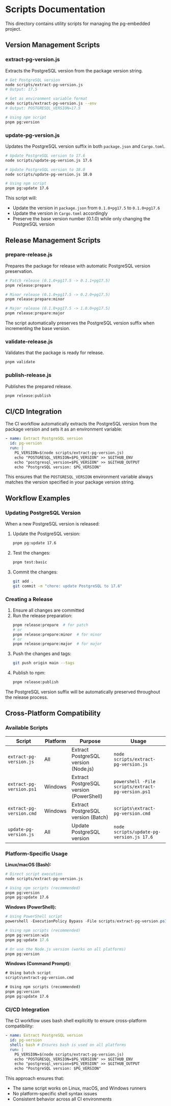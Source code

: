 # Scripts Documentation

This directory contains utility scripts for managing the pg-embedded project.

## Version Management Scripts

### extract-pg-version.js

Extracts the PostgreSQL version from the package version string.

```bash
# Get PostgreSQL version
node scripts/extract-pg-version.js
# Output: 17.5

# Get as environment variable format
node scripts/extract-pg-version.js --env
# Output: POSTGRESQL_VERSION=17.5

# Using npm script
pnpm pg:version
```

### update-pg-version.js

Updates the PostgreSQL version suffix in both `package.json` and `Cargo.toml`.

```bash
# Update PostgreSQL version to 17.6
node scripts/update-pg-version.js 17.6

# Update PostgreSQL version to 18.0
node scripts/update-pg-version.js 18.0

# Using npm script
pnpm pg:update 17.6
```

This script will:

- Update the version in `package.json` from `0.1.0+pg17.5` to `0.1.0+pg17.6`
- Update the version in `Cargo.toml` accordingly
- Preserve the base version number (0.1.0) while only changing the PostgreSQL version

## Release Management Scripts

### prepare-release.js

Prepares the package for release with automatic PostgreSQL version preservation.

```bash
# Patch release (0.1.0+pg17.5 -> 0.1.1+pg17.5)
pnpm release:prepare

# Minor release (0.1.0+pg17.5 -> 0.2.0+pg17.5)
pnpm release:prepare:minor

# Major release (0.1.0+pg17.5 -> 1.0.0+pg17.5)
pnpm release:prepare:major
```

The script automatically preserves the PostgreSQL version suffix when incrementing the base version.

### validate-release.js

Validates that the package is ready for release.

```bash
pnpm validate
```

### publish-release.js

Publishes the prepared release.

```bash
pnpm release:publish
```

## CI/CD Integration

The CI workflow automatically extracts the PostgreSQL version from the package version and sets it as an environment variable:

```yaml
- name: Extract PostgreSQL version
  id: pg-version
  run: |
    PG_VERSION=$(node scripts/extract-pg-version.js)
    echo "POSTGRESQL_VERSION=$PG_VERSION" >> $GITHUB_ENV
    echo "postgresql_version=$PG_VERSION" >> $GITHUB_OUTPUT
    echo "PostgreSQL version: $PG_VERSION"
```

This ensures that the `POSTGRESQL_VERSION` environment variable always matches the version specified in your package version string.

## Workflow Examples

### Updating PostgreSQL Version

When a new PostgreSQL version is released:

1. Update the PostgreSQL version:

   ```bash
   pnpm pg:update 17.6
   ```

2. Test the changes:

   ```bash
   pnpm test:basic
   ```

3. Commit the changes:
   ```bash
   git add .
   git commit -m "chore: update PostgreSQL to 17.6"
   ```

### Creating a Release

1. Ensure all changes are committed
2. Run the release preparation:
   ```bash
   pnpm release:prepare  # for patch
   # or
   pnpm release:prepare:minor  # for minor
   # or
   pnpm release:prepare:major  # for major
   ```
3. Push the changes and tags:
   ```bash
   git push origin main --tags
   ```
4. Publish to npm:
   ```bash
   pnpm release:publish
   ```

The PostgreSQL version suffix will be automatically preserved throughout the release process.

## Cross-Platform Compatibility

### Available Scripts

| Script                   | Platform | Purpose                                 | Usage                                             |
| ------------------------ | -------- | --------------------------------------- | ------------------------------------------------- |
| `extract-pg-version.js`  | All      | Extract PostgreSQL version (Node.js)    | `node scripts/extract-pg-version.js`              |
| `extract-pg-version.ps1` | Windows  | Extract PostgreSQL version (PowerShell) | `powershell -File scripts/extract-pg-version.ps1` |
| `extract-pg-version.cmd` | Windows  | Extract PostgreSQL version (Batch)      | `scripts\extract-pg-version.cmd`                  |
| `update-pg-version.js`   | All      | Update PostgreSQL version               | `node scripts/update-pg-version.js 17.6`          |

### Platform-Specific Usage

**Linux/macOS (Bash):**

```bash
# Direct script execution
node scripts/extract-pg-version.js

# Using npm scripts (recommended)
pnpm pg:version
pnpm pg:update 17.6
```

**Windows (PowerShell):**

```powershell
# Using PowerShell script
powershell -ExecutionPolicy Bypass -File scripts/extract-pg-version.ps1

# Using npm scripts (recommended)
pnpm pg:version:win
pnpm pg:update 17.6

# Or use the Node.js version (works on all platforms)
pnpm pg:version
```

**Windows (Command Prompt):**

```cmd
# Using batch script
scripts\extract-pg-version.cmd

# Using npm scripts (recommended)
pnpm pg:version
pnpm pg:update 17.6
```

### CI/CD Integration

The CI workflow uses bash shell explicitly to ensure cross-platform compatibility:

```yaml
- name: Extract PostgreSQL version
  id: pg-version
  shell: bash # Ensures bash is used on all platforms
  run: |
    PG_VERSION=$(node scripts/extract-pg-version.js)
    echo "POSTGRESQL_VERSION=$PG_VERSION" >> $GITHUB_ENV
    echo "postgresql_version=$PG_VERSION" >> $GITHUB_OUTPUT
    echo "PostgreSQL version: $PG_VERSION"
```

This approach ensures that:

- The same script works on Linux, macOS, and Windows runners
- No platform-specific shell syntax issues
- Consistent behavior across all CI environments
